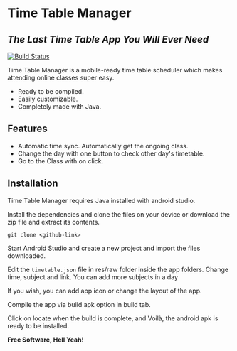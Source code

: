 # Time Table Manager
## _The Last Time Table App You Will Ever Need_


[![Build Status](https://travis-ci.org/joemccann/dillinger.svg?branch=master)](https://travis-ci.org/joemccann/dillinger)

Time Table Manager is a mobile-ready time table scheduler which makes attending online classes super easy.

- Ready to be compiled.
- Easily customizable.
- Completely made with Java.
## Features

- Automatic time sync. Automatically get the ongoing class.
- Change the day with one button to check other day's timetable.
- Go to the Class with on click.

## Installation

Time Table Manager requires Java installed with android studio.

Install the dependencies and clone the files on your device or download the zip file and extract its contents.

```
git clone <github-link>
```

Start Android Studio and create a new project and import the files downloaded.

Edit the `timetable.json` file in res/raw folder inside the app folders. Change time, subject and link. You can add more subjects in a day

If you wish, you can add app icon or change the layout of the app.

Compile the app via build apk option in build tab.

Click on locate when the build is complete, and Voilà, the android apk is ready to be installed.


**Free Software, Hell Yeah!**


